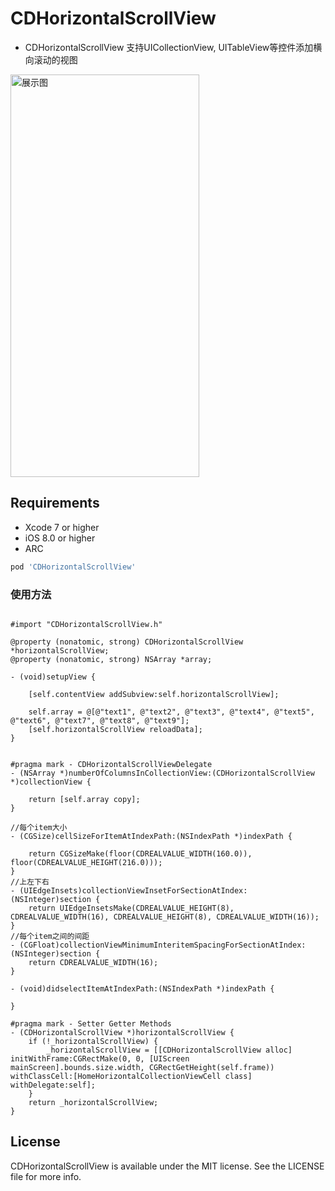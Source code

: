# CDHorizontalScrollView

- CDHorizontalScrollView 支持UICollectionView, UITableView等控件添加横向滚动的视图

<div>
<img src="/images/horizontal.gif" width = "302" height = "644" alt="展示图" />
</div>

## Requirements
* Xcode 7 or higher
* iOS 8.0 or higher
* ARC

```ruby
pod 'CDHorizontalScrollView'
```

### 使用方法

```objc

#import "CDHorizontalScrollView.h"

@property (nonatomic, strong) CDHorizontalScrollView *horizontalScrollView;
@property (nonatomic, strong) NSArray *array;

- (void)setupView {

    [self.contentView addSubview:self.horizontalScrollView];

    self.array = @[@"text1", @"text2", @"text3", @"text4", @"text5", @"text6", @"text7", @"text8", @"text9"];
    [self.horizontalScrollView reloadData];
}


#pragma mark - CDHorizontalScrollViewDelegate
- (NSArray *)numberOfColumnsInCollectionView:(CDHorizontalScrollView *)collectionView {

    return [self.array copy];
}

//每个item大小
- (CGSize)cellSizeForItemAtIndexPath:(NSIndexPath *)indexPath {

    return CGSizeMake(floor(CDREALVALUE_WIDTH(160.0)), floor(CDREALVALUE_HEIGHT(216.0)));
}
//上左下右
- (UIEdgeInsets)collectionViewInsetForSectionAtIndex:(NSInteger)section {
    return UIEdgeInsetsMake(CDREALVALUE_HEIGHT(8), CDREALVALUE_WIDTH(16), CDREALVALUE_HEIGHT(8), CDREALVALUE_WIDTH(16));
}
//每个item之间的间距
- (CGFloat)collectionViewMinimumInteritemSpacingForSectionAtIndex:(NSInteger)section {
    return CDREALVALUE_WIDTH(16);
}

- (void)didselectItemAtIndexPath:(NSIndexPath *)indexPath {

}

#pragma mark - Setter Getter Methods
- (CDHorizontalScrollView *)horizontalScrollView {
    if (!_horizontalScrollView) {
        _horizontalScrollView = [[CDHorizontalScrollView alloc] initWithFrame:CGRectMake(0, 0, [UIScreen mainScreen].bounds.size.width, CGRectGetHeight(self.frame)) withClassCell:[HomeHorizontalCollectionViewCell class] withDelegate:self];
    }
    return _horizontalScrollView;
}

```


## License

CDHorizontalScrollView is available under the MIT license. See the LICENSE file for more info.
